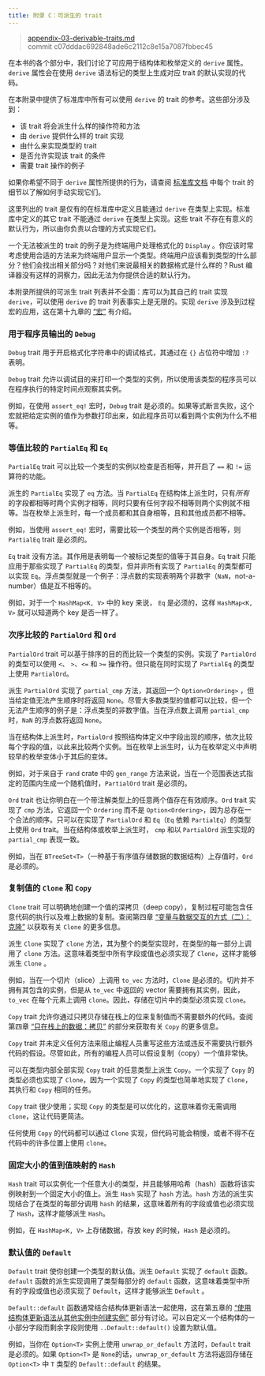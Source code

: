 ```yaml
---
title: 附录 C：可派生的 trait
---
```


> [appendix-03-derivable-traits.md](https://github.com/rust-lang/book/blob/main/src/appendix-03-derivable-traits.md)
> <br />
> commit c07dddac692848ade6c2112c8e15a7087fbbec45

在本书的各个部分中，我们讨论了可应用于结构体和枚举定义的 `derive` 属性。`derive` 属性会在使用 `derive` 语法标记的类型上生成对应 trait 的默认实现的代码。

在本附录中提供了标准库中所有可以使用 `derive` 的 trait 的参考。这些部分涉及到：

- 该 trait 将会派生什么样的操作符和方法
- 由 `derive` 提供什么样的 trait 实现
- 由什么来实现类型的 trait
- 是否允许实现该 trait 的条件
- 需要 trait 操作的例子

如果你希望不同于 `derive` 属性所提供的行为，请查阅 [标准库文档](https://doc.rust-lang.org/std/index.html) 中每个 trait 的细节以了解如何手动实现它们。

这里列出的 trait 是仅有的在标准库中定义且能通过 `derive` 在类型上实现。标准库中定义的其它 trait 不能通过 `derive` 在类型上实现。这些 trait 不存在有意义的默认行为，所以由你负责以合理的方式实现它们。

一个无法被派生的 trait 的例子是为终端用户处理格式化的 `Display` 。你应该时常考虑使用合适的方法来为终端用户显示一个类型。终端用户应该看到类型的什么部分？他们会找出相关部分吗？对他们来说最相关的数据格式是什么样的？Rust 编译器没有这样的洞察力，因此无法为你提供合适的默认行为。

本附录所提供的可派生 trait 列表并不全面：库可以为其自己的 trait 实现 `derive`，可以使用 `derive` 的 trait 列表事实上是无限的。实现 `derive` 涉及到过程宏的应用，这在第十九章的 [“宏”][macros] 有介绍。

### 用于程序员输出的 `Debug`

`Debug` trait 用于开启格式化字符串中的调试格式，其通过在 `{}` 占位符中增加 `:?` 表明。

`Debug` trait 允许以调试目的来打印一个类型的实例，所以使用该类型的程序员可以在程序执行的特定时间点观察其实例。

例如，在使用 `assert_eq!` 宏时，`Debug` trait 是必须的。如果等式断言失败，这个宏就把给定实例的值作为参数打印出来，如此程序员可以看到两个实例为什么不相等。

### 等值比较的 `PartialEq` 和 `Eq`

`PartialEq` trait 可以比较一个类型的实例以检查是否相等，并开启了 `==` 和 `!=` 运算符的功能。

派生的 `PartialEq` 实现了 `eq` 方法。当 `PartialEq` 在结构体上派生时，只有*所有* 的字段都相等时两个实例才相等，同时只要有任何字段不相等则两个实例就不相等。当在枚举上派生时，每一个成员都和其自身相等，且和其他成员都不相等。

例如，当使用 `assert_eq!` 宏时，需要比较一个类型的两个实例是否相等，则 `PartialEq` trait 是必须的。

`Eq` trait 没有方法。其作用是表明每一个被标记类型的值等于其自身。`Eq` trait 只能应用于那些实现了 `PartialEq` 的类型，但并非所有实现了 `PartialEq` 的类型都可以实现 `Eq`。浮点类型就是一个例子：浮点数的实现表明两个非数字（`NaN`，not-a-number）值是互不相等的。

例如，对于一个 `HashMap<K, V>` 中的 key 来说， `Eq` 是必须的，这样 `HashMap<K, V>` 就可以知道两个 key 是否一样了。

### 次序比较的 `PartialOrd` 和 `Ord`

`PartialOrd` trait 可以基于排序的目的而比较一个类型的实例。实现了 `PartialOrd` 的类型可以使用 `<`、 `>`、`<=` 和 `>=` 操作符。但只能在同时实现了 `PartialEq` 的类型上使用 `PartialOrd`。

派生 `PartialOrd` 实现了 `partial_cmp` 方法，其返回一个 `Option<Ordering>` ，但当给定值无法产生顺序时将返回 `None`。尽管大多数类型的值都可以比较，但一个无法产生顺序的例子是：浮点类型的非数字值。当在浮点数上调用 `partial_cmp` 时，`NaN` 的浮点数将返回 `None`。

当在结构体上派生时，`PartialOrd` 按照结构体定义中字段出现的顺序，依次比较每个字段的值，以此来比较两个实例。当在枚举上派生时，认为在枚举定义中声明较早的枚举变体小于其后的变体。

例如，对于来自于 `rand` crate 中的 `gen_range` 方法来说，当在一个范围表达式指定的范围内生成一个随机值时，`PartialOrd` trait 是必须的。

`Ord` trait 也让你明白在一个带注解类型上的任意两个值存在有效顺序。`Ord` trait 实现了 `cmp` 方法，它返回一个 `Ordering` 而不是 `Option<Ordering>`，因为总存在一个合法的顺序。只可以在实现了 `PartialOrd` 和 `Eq`（`Eq` 依赖 `PartialEq`）的类型上使用 `Ord` trait。当在结构体或枚举上派生时， `cmp` 和以 `PartialOrd` 派生实现的 `partial_cmp` 表现一致。

例如，当在 `BTreeSet<T>`（一种基于有序值存储数据的数据结构）上存值时，`Ord` 是必须的。

### 复制值的 `Clone` 和 `Copy`

`Clone` trait 可以明确地创建一个值的深拷贝（deep copy），复制过程可能包含任意代码的执行以及堆上数据的复制。查阅第四章 [“变量与数据交互的方式（二）：克隆”][ways-variables-and-data-interact-clone] 以获取有关 `Clone` 的更多信息。

派生 `Clone` 实现了 `clone` 方法，其为整个的类型实现时，在类型的每一部分上调用了 `clone` 方法。这意味着类型中所有字段或值也必须实现了 `Clone`，这样才能够派生 `Clone` 。

例如，当在一个切片（slice）上调用 `to_vec` 方法时，`Clone` 是必须的。切片并不拥有其包含的实例，但是从 `to_vec` 中返回的 vector 需要拥有其实例，因此，`to_vec` 在每个元素上调用 `clone`。因此，存储在切片中的类型必须实现 `Clone`。

`Copy` trait 允许你通过只拷贝存储在栈上的位来复制值而不需要额外的代码。查阅第四章 [“只在栈上的数据：拷贝”][stack-only-data-copy] 的部分来获取有关 `Copy` 的更多信息。

`Copy` trait 并未定义任何方法来阻止编程人员重写这些方法或违反不需要执行额外代码的假设。尽管如此，所有的编程人员可以假设复制（copy）一个值非常快。

可以在类型内部全部实现 `Copy` trait 的任意类型上派生 `Copy`。一个实现了 `Copy` 的类型必须也实现了 `Clone`，因为一个实现了 `Copy` 的类型也简单地实现了 `Clone`，其执行和 `Copy` 相同的任务。

`Copy` trait 很少使用；实现 `Copy` 的类型是可以优化的，这意味着你无需调用 `clone`，这让代码更简洁。

任何使用 `Copy` 的代码都可以通过 `Clone` 实现，但代码可能会稍慢，或者不得不在代码中的许多位置上使用 `clone`。

### 固定大小的值到值映射的 `Hash`

`Hash` trait 可以实例化一个任意大小的类型，并且能够用哈希（hash）函数将该实例映射到一个固定大小的值上。派生 `Hash` 实现了 `hash` 方法。`hash` 方法的派生实现结合了在类型的每部分调用 `hash` 的结果，这意味着所有的字段或值也必须实现了 `Hash`，这样才能够派生 `Hash`。

例如，在 `HashMap<K, V>` 上存储数据，存放 key 的时候，`Hash` 是必须的。

### 默认值的 `Default`

`Default` trait 使你创建一个类型的默认值。派生 `Default` 实现了 `default` 函数。`default` 函数的派生实现调用了类型每部分的 `default` 函数，这意味着类型中所有的字段或值也必须实现了 `Default`，这样才能够派生 `Default` 。

`Default::default` 函数通常结合结构体更新语法一起使用，这在第五章的 [“使用结构体更新语法从其他实例中创建实例”][creating-instances-from-other-instances-with-struct-update-syntax] 部分有讨论。可以自定义一个结构体的一小部分字段而剩余字段则使用 `..Default::default()` 设置为默认值。

例如，当你在 `Option<T>` 实例上使用 `unwrap_or_default` 方法时，`Default` trait 是必须的。如果 `Option<T>` 是 `None`的话，`unwrap_or_default` 方法将返回存储在 `Option<T>` 中 `T` 类型的 `Default::default` 的结果。

[creating-instances-from-other-instances-with-struct-update-syntax]: ch05-01-defining-structs.html#使用结构体更新语法从其他实例创建实例
[stack-only-data-copy]: ch04-01-what-is-ownership.html#只在栈上的数据拷贝
[ways-variables-and-data-interact-clone]: ch04-01-what-is-ownership.html#变量与数据交互的方式二克隆
[macros]: ch19-06-macros.html#宏
